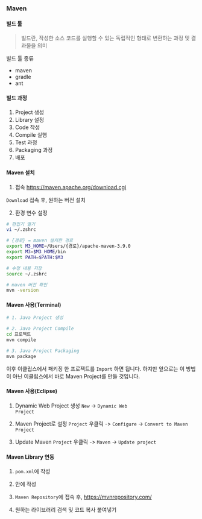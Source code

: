 ### Maven

#### 빌드 툴
> 빌드란, 작성한 소스 코드를 실행할 수 있는 독립적인 형태로 변환하는 과정 및 결과물을 의미

빌드 툴 종류
- maven
- gradle
- ant

#### 빌드 과정
1. Project 생성
2. Library 설정
3. Code 작성
4. Compile 실행
5. Test 과정
6. Packaging 과정
7. 배포

#### Maven 설치
1. 접속
https://maven.apache.org/download.cgi

<code>Download</code> 접속 후, 원하는 버전 설치

2. 환경 변수 설정
```zsh
# 편집기 열기
vi ~/.zshrc

# {경로} = maven 설치한 경로
export M3_HOME=/Users/{경로}/apache-maven-3.9.0
export M3=$M3_HOME/bin
export PATH=$PATH:$M3

# 수정 내용 저장
source ~/.zshrc

# maven 버전 확인
mvn -version
```

#### Maven 사용(Terminal)
```zsh
# 1. Java Project 생성

# 2. Java Project Compile
cd 프로젝트
mvn compile

# 3. Java Project Packaging
mvn package
```

이후 이클립스에서 패키징 한 프로젝트를 <code>Import</code> 하면 됩니다. 하지만 앞으로는 이 방법이 아닌 이클립스에서 바로 Maven Project를 만들 것입니다.

#### Maven 사용(Eclipse)
1. Dynamic Web Project 생성
<code>New</code> -> <code>Dynamic Web Project</code>

2. Maven Project로 설정
<code>Project</code> 우클릭 -> <code>Configure</code> -> <code>Convert to Maven Project</code>

3. Update Maven
<code>Project</code> 우클릭 -> <code>Maven</code> -> <code>Update project</code>

#### Maven Library 연동
1. <code>pom.xml</code>에 작성

2. <code><dependencies></dependencies></code> 안에 작성

3. <code>Maven Repository</code>에 접속 후,
https://mvnrepository.com/

4. 원하는 라이브러리 검색 및 <code><dependency></dependency></code> 코드 복사 붙여넣기